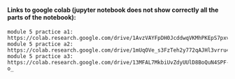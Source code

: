 #### Links to google colab (jupyter notebook does not show correctly all the parts of the notebook):
    
    module 5 practice a1: https://colab.research.google.com/drive/1AvzVAYFpDH0JcddwqVKMhPKEpS7pxvQW
    module 5 practice a2: https://colab.research.google.com/drive/1mUqOVe_s3FzTeh2y772qAJHl3vrru4aT
    module 5 practice a3: https://colab.research.google.com/drive/13MFAL7MkbiUvZdyUUlD8BoQuN4SPF-o_
